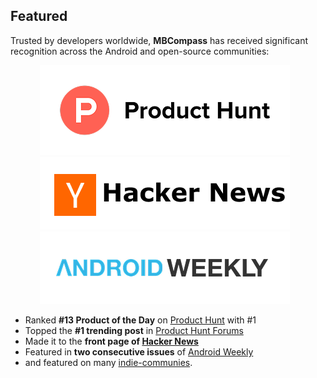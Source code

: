 ##  Featured

Trusted by developers worldwide, **MBCompass** has received significant recognition across the Android and open-source communities:

<p align="center">
  <a href="https://www.producthunt.com/products/mbcompass/launches/mbcompass">
  <img src="https://github.com/CompassMB/MBCompass-site/blob/main/assets/img/ph_400_140.png?raw=true" alt="Product Hunt" style="margin-right: 10px;" />
  </a>

  <a href="https://news.ycombinator.com/item?id=44155741">
  <img src="https://github.com/CompassMB/MBCompass-site/blob/main/assets/img/ychackernews_400_100.png?raw=true" alt="Hacker News" style="margin-right: 10px;" />
  </a>

  <a href="https://x.com/MubarakNative/status/1944745544905285893">
  <img src="https://github.com/CompassMB/MBCompass-site/blob/main/assets/img/android-weekly_400_100.png?raw=true" style="margin-right: 10px;" alt="Android Weekly" />
  </a>
</p>


<p align="center">

- Ranked **#13 Product of the Day** on [Product Hunt](https://www.producthunt.com/products/mbcompass) with #1
- Topped the <strong>#1 trending post</strong> in <a href="https://www.linkedin.com/feed/update/urn:li:activity:7359285672341315585/">Product Hunt Forums</a><br>
- Made it to the **front page of [Hacker News](https://news.ycombinator.com/item?id=44155741)**
- Featured in **two consecutive issues** of [Android Weekly](https://x.com/MubarakNative/status/1944745544905285893)
- and featured on many [indie-communies]("https://www.google.com/search?q=MBCompass").
</p>

